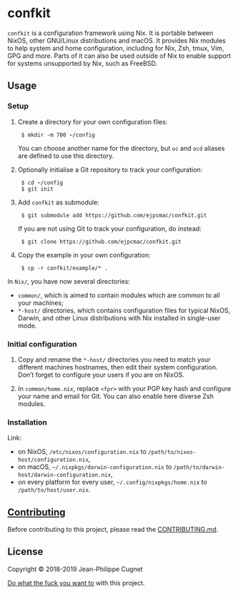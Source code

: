 # confkit

`confkit` is a configuration framework using Nix. It is portable between NixOS,
other GNU/Linux distributions and macOS. It provides Nix modules to help system
and home configuration, including for Nix, Zsh, tmux, Vim, GPG and more. Parts
of it can also be used outside of Nix to enable support for systems unsupported
by Nix, such as FreeBSD.

## Usage

### Setup

1. Create a directory for your own configuration files:

        $ mkdir -m 700 ~/config

    You can choose another name for the directory, but `oc` and `ocd` aliases
    are defined to use this directory.

2. Optionally initialise a Git repository to track your configuration:

        $ cd ~/config
        $ git init

3. Add `confkit` as submodule:

        $ git submodule add https://github.com/ejpcmac/confkit.git

    If you are not using Git to track your configuration, do instead:

        $ git clone https://github.com/ejpcmac/confkit.git

4. Copy the example in your own configuration:

        $ cp -r confkit/example/* .

In `Nix/`, you have now several directories:

* `common/`, which is aimed to contain modules which are common to all your
    machines;
* `*-host/` directories, which contains configuration files for typical NixOS,
    Darwin, and other Linux distributions with Nix installed in single-user
    mode.

### Initial configuration

1. Copy and rename the `*-host/` directories you need to match your different
    machines hostnames, then edit their system configuration. Don’t forget to
    configure your users if you are on NixOS.

2. In `common/home.nix`, replace `<fpr>` with your PGP key hash and configure
    your name and email for Git. You can also enable here diverse Zsh modules.

### Installation

Link:

* on NixOS, `/etc/nixos/configuration.nix` to
        `/path/to/nixos-host/configuration.nix`,
* on macOS, `~/.nixpkgs/darwin-configuration.nix` to
        `/path/to/darwin-host/darwin-configuration.nix`,
* on every platform for every user, `~/.config/nixpkgs/home.nix` to
        `/path/to/host/user.nix`.

## [Contributing](CONTRIBUTING.md)

Before contributing to this project, please read the
[CONTRIBUTING.md](CONTRIBUTING.md).

## License

Copyright © 2018-2019 Jean-Philippe Cugnet

[Do what the fuck you want to](LICENSE) with this project.
